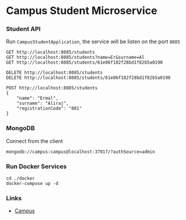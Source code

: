 # Campus Student Microservice

### Student API

Run `CampusStudentApplication`, the service will be listen on the port `8085`
```
GET http://localhost:8085/students
GET http://localhost:8085/students?name=Er&surname=Al
GET http://localhost:8085/students/61e06f182f28bd1f82b5a0190

DELETE http://localhost:8085/students
DELETE http://localhost:8085/students/61e06f182f28bd1f82b5a0190

POST http://localhost:8085/students
{
    "name": "Ermal",
    "surname": "Aliraj",
    "registrationCode": "001"
}
```

### MongoDB

Connect from the client
```
mongodb://campus:campus@localhost:37017/?authSource=admin
```

### Run Docker Services
```
cd ./docker
docker-compose up -d
```

### Links
- [Campus](https://github.com/ermalaliraj/campus)